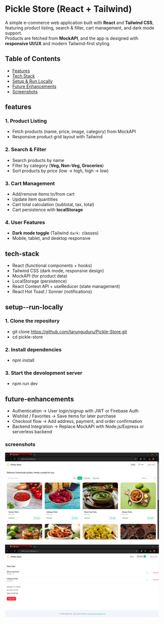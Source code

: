 # Pickle Store (React + Tailwind)

A simple e-commerce web application built with **React** and **Tailwind CSS**, featuring product listing, search & filter, cart management, and dark mode support.  
Products are fetched from **MockAPI**, and the app is designed with **responsive UI/UX** and modern Tailwind-first styling.

## Table of Contents

- [Features](#features)
- [Tech Stack](#tech-stack)
- [Setup & Run Locally](#setup--run-locally)
- [Future Enhancements](#future-enhancements)
- [Screenshots](#screenshots)

## features

### 1. Product Listing

- Fetch products (name, price, image, category) from MockAPI
- Responsive product grid layout with Tailwind

### 2. Search & Filter

- Search products by name
- Filter by category (**Veg, Non-Veg, Groceries**)
- Sort products by price (low → high, high → low)

### 3. Cart Management

- Add/remove items to/from cart
- Update item quantities
- Cart total calculation (subtotal, tax, total)
- Cart persistence with **localStorage**

### 4. User Features

- **Dark mode toggle** (Tailwind `dark:` classes)
- Mobile, tablet, and desktop responsive

## tech-stack

- React (functional components + hooks)
- Tailwind CSS (dark mode, responsive design)
- MockAPI (for product data)
- LocalStorage (persistence)
- React Context API + useReducer (state management)
- React Hot Toast / Sonner (notifications)

## setup--run-locally

### 1. Clone the repository

- git clone https://github.com/tarunguduru/Pickle-Store.git
- cd pickle-store

### 2. Install dependencies

- npm install

### 3. Start the devolopment server

- npm run dev

## future-enhancements

- Authentication → User login/signup with JWT or Firebase Auth
- Wishlist / Favorites → Save items for later purchase
- Checkout flow → Add address, payment, and order confirmation
- Backend Integration → Replace MockAPI with Node.js/Express or serverless backend

### screenshots

![App Screenshot](src/assets/Home_Page.png)

![App Screenshot](src/assets/Cart_Page.png)
